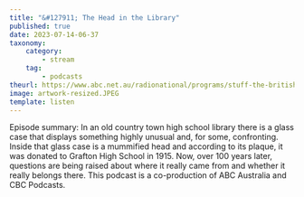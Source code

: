 ```yaml
---
title: "&#127911; The Head in the Library"
published: true
date: 2023-07-14-06-37
taxonomy:
    category:
        - stream
    tag:
        - podcasts
theurl: https://www.abc.net.au/radionational/programs/stuff-the-british-stole/the-head-in-the-library/102505376
image: artwork-resized.JPEG
template: listen
---
```


Episode summary: In an old country town high school library there is a glass case that displays something highly unusual and, for some, confronting. Inside that glass case is a mummified head and according to its plaque, it was donated to Grafton High School in 1915. Now, over 100 years later, questions are being raised about where it really came from and whether it really belongs there. This podcast is a co-production of ABC Australia and CBC Podcasts.
